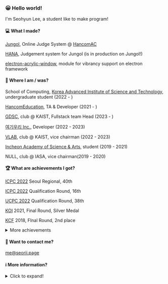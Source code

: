 ### 😀 Hello world!

I'm Seohyun Lee, a student like to make program!

#### 💻 What I made?

[Jungol](http://www.jungol.co.kr), Online Judge System @ [HancomAC](https://github.com/HancomAC)

[HANA](https://github.com/HancomAC/HANA), Judgement system for Jungol (is in production on Jungol!)

[electron-acrylic-window](https://github.com/Seo-Rii/electron-acrylic-window), module for vibrancy support on electron framework

#### 📍 Where I am / was?

School of Computing, [Korea Advanced Institute of Science and Technology](https://kaist.ac.kr/), undergraduate student (2022 - )

[HancomEducation](https://www.hancomac.com/), TA & Developer (2021 - )

[GDSC](https://gdsc-kaist.github.io), club @ KAIST, Fullstack team Head (2023 - )

[여기우리 Inc.](https://herewe.space), Developer (2022 - 2023)

[VLAB](https://vlab-kaist.github.io), club @ KAIST, vice chairman (2022 - 2023)

[Incheon Academy of Science & Arts](http://iasa.icehs.kr/), student (2019 - 2021)

NULL, club @ IASA, vice chairman(2019 - 2020)

#### 🏆 What are achievements I got?

[ICPC 2022](https://icpc.global) Seoul Regional, 40th

[ICPC 2022](https://icpc.global) Qualification Round, 16th

[UCPC 2022](https://ucpc.me) Qualification Round, 38th

[KOI](https://koi.or.kr) 2021, Final Round, Silver Medal

[KCF](https://kcf.or.kr) 2018, FInal Round, 2nd place

<details>

<summary>More achievements</summary>

[KOI](https://koi.or.kr) 2021, Qualification Round, Silver Medal

[KOI](https://koi.or.kr) 2019, Final Round, Bronze Medal

[KOI](https://koi.or.kr) 2019, Qualification Round, Silver Medal

[KOI](https://koi.or.kr) 2018, Final Round, Silver Medal

[KOI](https://koi.or.kr) 2018, Qualification Round, Silver Medal
</details>

#### 📨 Want to contact me?

me@seorii.page

#### ℹ️ More information?

<details>
<summary>Click to expand!</summary>
  
[![solved.ac](http://mazassumnida.wtf/api/v2/generate_badge?boj=seorii)](https://solved.ac/seorii)

[![Seo-Rii's github stats](https://github-readme-stats.vercel.app/api?username=Seo-Rii)](https://github.com/anuraghazra/github-readme-stats)

[![Top Langs](https://github-readme-stats.vercel.app/api/top-langs/?username=Seo-Rii)](https://github.com/anuraghazra/github-readme-stats)
</details>
